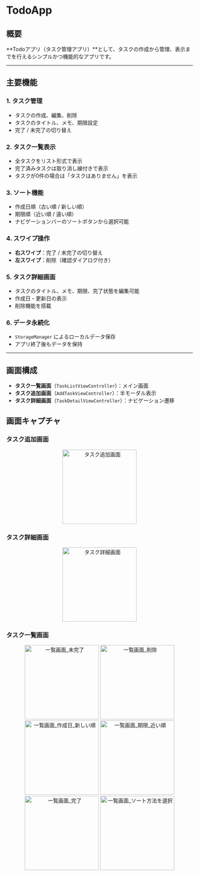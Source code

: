 # TodoApp

## 概要
**Todoアプリ（タスク管理アプリ）**として、タスクの作成から管理、表示までを行えるシンプルかつ機能的なアプリです。

---

## 主要機能

### 1. タスク管理
- タスクの作成、編集、削除  
- タスクのタイトル、メモ、期限設定  
- 完了 / 未完了の切り替え  

### 2. タスク一覧表示
- 全タスクをリスト形式で表示  
- 完了済みタスクは取り消し線付きで表示  
- タスクが0件の場合は「タスクはありません」を表示  

### 3. ソート機能
- 作成日順（古い順 / 新しい順）  
- 期限順（近い順 / 遠い順）  
- ナビゲーションバーのソートボタンから選択可能  

### 4. スワイプ操作
- **右スワイプ**：完了 / 未完了の切り替え  
- **左スワイプ**：削除（確認ダイアログ付き）  

### 5. タスク詳細画面
- タスクのタイトル、メモ、期限、完了状態を編集可能  
- 作成日・更新日の表示  
- 削除機能を搭載  

### 6. データ永続化
- `StorageManager` によるローカルデータ保存  
- アプリ終了後もデータを保持  

---

## 画面構成

- **タスク一覧画面**（`TaskListViewController`）：メイン画面  
- **タスク追加画面**（`AddTaskViewController`）：半モーダル表示  
- **タスク詳細画面**（`TaskDetailViewController`）：ナビゲーション遷移


## 画面キャプチャ

### タスク追加画面
<p align="center">
  <img src="https://github.com/user-attachments/assets/e59b06cb-0b4a-4a3f-bd65-720bb6481465" alt="タスク追加画面" width="200">
</p>

### タスク詳細画面
<p align="center">
  <img src="https://github.com/user-attachments/assets/77af019b-e0f0-4159-a404-36a0dc008a01" alt="タスク詳細画面" width="200">
</p>

### タスク一覧画面
<p align="center">
  <img src="https://github.com/user-attachments/assets/015747e4-751a-429e-ba7a-35fb9974f1e0" alt="一覧画面_未完了" width="200">
  <img src="https://github.com/user-attachments/assets/306b4fb2-12eb-4d6f-a072-f3cfededb2c1" alt="一覧画面_削除" width="200">
  <img src="https://github.com/user-attachments/assets/2a481e4b-a675-4589-bcc1-be9085dcc5c4" alt="一覧画面_作成日_新しい順" width="200">
  <img src="https://github.com/user-attachments/assets/3e250e20-a4c8-4cc0-808d-500da9949722" alt="一覧画面_期限_近い順" width="200">
  <img src="https://github.com/user-attachments/assets/5bb9754a-e28b-4abd-9e61-d22ed1b81000" alt="一覧画面_完了" width="200">
  <img src="https://github.com/user-attachments/assets/adcbd2ce-cfa9-4aeb-8872-953d1b90a877" alt="一覧画面_ソート方法を選択" width="200">
</p>

